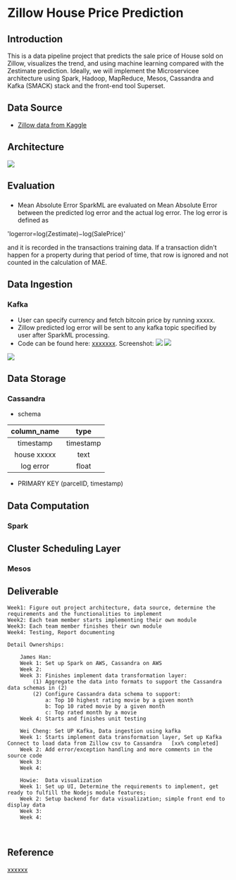 Zillow House Price Prediction
================

Introduction
------------

This is a data pipeline project that predicts the sale price of House sold on Zillow, visualizes the trend, and using machine learning compared with the Zestimate prediction. Ideally, we will implement the Microservicee architecture using Spark, Hadoop, MapReduce, Mesos, Cassandra and Kafka (SMACK) stack and the front-end tool Superset.

Data Source
-----------

-   [Zillow data from Kaggle](https://www.kaggle.com/c/zillow-prize-1#description)

Architecture
------------

![](images/architecture.png)

Evaluation
--------------

###

-   Mean Absolute Error
SparkML are evaluated on Mean Absolute Error between the predicted log error and the actual log error. The log error is defined as

'logerror=log(Zestimate)−log(SalePrice)'

and it is recorded in the transactions training data. If a transaction didn't happen for a property during that period of time, that row is ignored and not counted in the calculation of MAE.


Data Ingestion
--------------

### Kafka

-   User can specify currency and fetch bitcoin price by running xxxxx.
-   Zillow predicted log error will be sent to any kafka topic specified by user after SparkML processing.
-   Code can be found here: [xxxxxxx](fetch-bitcoin-price.py). Screenshot: ![](images/xxxxx.png) ![](images/xxxxx.png)

![](images/xxxxxx.png)

Data Storage
------------

### Cassandra

-   schema

| column\_name |    type   |
|:------------:|:---------:|
|   timestamp  | timestamp |
|   house xxxxx   |    text   |
|  log error |   float   |


-   PRIMARY KEY (parcelID, timestamp)

Data Computation
----------------

### Spark

Cluster Scheduling Layer
------------------------

### Mesos


Deliverable
---------------

	Week1: Figure out project architecture, data source, determine the requirements and the functionalities to implement
	Week2: Each team member starts implementing their own module
	Week3: Each team member finishes their own module
	Week4: Testing, Report documenting		
	
	Detail Ownerships:
	
		James Han: 
		Week 1: Set up Spark on AWS, Cassandra on AWS
		Week 2: 
		Week 3: Finishes implement data transformation layer: 
			(1) Aggregate the data into formats to support the Cassandra data schemas in (2)
			(2) Configure Cassandra data schema to support:
				a: Top 10 highest rating movie by a given month
				b: Top 10 rated movie by a given month
				c: Top rated month by a movie		
		Week 4: Starts and finishes unit testing
		
		Wei Cheng: Set UP Kafka, Data ingestion using kafka
		Week 1: Starts implement data transformation layer, Set up Kafka Connect to load data from Zillow csv to Cassandra   [xx% completed]
		Week 2: Add error/exception handling and more comments in the source code
		Week 3: 
		Week 4: 
		
		Howie:  Data visualization
		Week 1: Set up UI, Determine the requirements to implement, get ready to fulfill the Nodejs module features;
		Week 2: Setup backend for data visualization; simple front end to display data
		Week 3: 
		Week 4: 


​	


Reference
---------

[xxxxxx](http://xxxxxxx)
